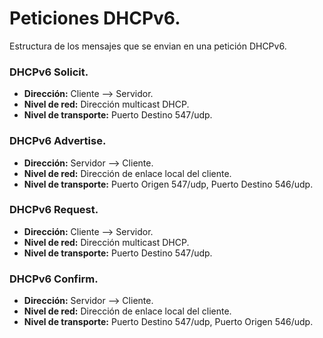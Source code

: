 # Peticiones DHCPv6.
Estructura de los mensajes que se envian en una petición DHCPv6.


### DHCPv6 Solicit.
- **Dirección:** Cliente --> Servidor.
- **Nivel de red:** Dirección multicast DHCP.
- **Nivel de transporte:** Puerto Destino 547/udp.


### DHCPv6 Advertise.
- **Dirección:** Servidor --> Cliente.
- **Nivel de red:** Dirección de enlace local del cliente.
- **Nivel de transporte:** Puerto Origen 547/udp, Puerto Destino 546/udp.


### DHCPv6 Request.
- **Dirección:** Cliente --> Servidor.
- **Nivel de red:** Dirección multicast DHCP.
- **Nivel de transporte:** Puerto Destino 547/udp.


### DHCPv6 Confirm.
- **Dirección:** Servidor --> Cliente.
- **Nivel de red:** Dirección de enlace local del cliente.
- **Nivel de transporte:** Puerto Destino 547/udp, Puerto Origen 546/udp.